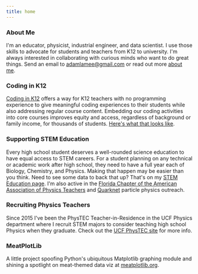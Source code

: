 ```yaml
---
title: home
---
```


### About Me  
I'm an educator, physicist, industrial engineer, and data scientist. I use those skills to advocate for students and teachers from K12 to university. I'm always interested in collaborating with curious minds who want to do great things. Send an email to adamlamee@gmail.com or read out more [about me](./about_me).  

### Coding in K12  
[Coding in K12](http://codingink12.org) offers a way for K12 teachers with no programming experience to give meaningful coding experiences to their students while also addressing regular course content. Embedding our coding activities into core courses improves equity and access, regardless of background or family income, for thousands of students. [Here's what that looks like](http://codingink12.org).  

### Supporting STEM Education  
Every high school student deserves a well-rounded science education to have equal access to STEM careers. For a student planning on any technical or academic work after high school, they need to have a full year each of Biology, Chemistry, and Physics. Making that happen may be easier than you think. Need to see some data to back that up? That's on my [STEM Education page](./stem_ed). I'm also active in the [Florida Chapter of the American Association of Physics Teachers](http://flaapt.us) and [Quarknet](https://quarknet.org/) particle physics outreach.  

### Recruiting Physics Teachers  
Since 2015 I've been the PhysTEC Teacher-in-Residence in the UCF Physics department where I recruit STEM majors to consider teaching high school Physics when they graduate. Check out the [UCF PhysTEC site](https://sciences.ucf.edu/physics/phystec/) for more info.  

### MeatPlotLib  
A little project spoofing Python's ubiquitous Matplotlib graphing module and shining a spotlight on meat-themed data viz at [meatplotlib.org](./meatplotlib).  
